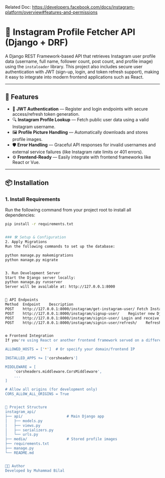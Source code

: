 Related Doc:
https://developers.facebook.com/docs/instagram-platform/overview#features-and-permissions

# 📸 Instagram Profile Fetcher API (Django + DRF)

A Django REST Framework-based API that retrieves Instagram user profile data (username, full name, follower count, post count, and profile image) using the `instaloader` library. This project also includes secure user authentication with JWT (sign-up, login, and token refresh support), making it easy to integrate into modern frontend applications such as React.

---

## 🚀 Features

- 🔐 **JWT Authentication** — Register and login endpoints with secure access/refresh token generation.
- 🔍 **Instagram Profile Lookup** — Fetch public user data using a valid Instagram username.
- 🖼️ **Profile Picture Handling** — Automatically downloads and stores profile images.
- 🛡️ **Error Handling** — Graceful API responses for invalid usernames and external service failures (like Instagram rate limits or 401 errors).
- ⚙️ **Frontend-Ready** — Easily integrate with frontend frameworks like React or Vue.

---

## 📦 Installation

### 1. Install Requirements

Run the following command from your project root to install all dependencies:

```bash
pip install -r requirements.txt


### 🛠️ Setup & Configuration
2. Apply Migrations
Run the following commands to set up the database:

python manage.py makemigrations
python manage.py migrate


3. Run Development Server
Start the Django server locally:
python manage.py runserver
Server will be available at: http://127.0.0.1:8000


🔌 API Endpoints
Method	Endpoint	Description
POST	http://127.0.0.1:8000/instagram/get-instagram-user/	Fetch Instagram profile data
POST	http://127.0.0.1:8000/instagram/signup-user/	Register new Django user from IG profile
POST	http://127.0.0.1:8000/instagram/signin-user/ Login and receive JWT tokens
POST	http://127.0.0.1:8000/instagram/signin-user/refresh/	Refresh expired access token


⚙️ Frontend Integration
If you're using React or another frontend framework served on a different host/port, update the following settings in your Django settings.py:

ALLOWED_HOSTS = ['*']  # Or specify your domain/frontend IP

INSTALLED_APPS += ['corsheaders']

MIDDLEWARE = [
    'corsheaders.middleware.CorsMiddleware',
    ...
]

# Allow all origins (for development only)
CORS_ALLOW_ALL_ORIGINS = True


📁 Project Structure
instagram_api/
├── api/                    # Main Django app
│   ├── models.py
│   ├── views.py
│   ├── serializers.py
│   └── urls.py
├── media/                  # Stored profile images
├── requirements.txt
├── manage.py
└── README.md


👨‍💻 Author
Developed by Muhammad Bilal 
